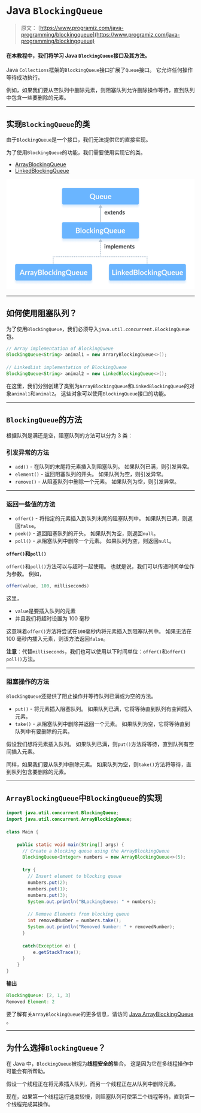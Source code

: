 # Java `BlockingQueue`

> 原文： [https://www.programiz.com/java-programming/blockingqueue](https://www.programiz.com/java-programming/blockingqueue)

#### 在本教程中，我们将学习 Java `BlockingQueue`接口及其方法。

Java `Collections`框架的`BlockingQueue`接口扩展了`Queue`接口。 它允许任何操作等待成功执行。

例如，如果我们要从空队列中删除元素，则阻塞队列允许删除操作等待，直到队列中包含一些要删除的元素。

* * *

## 实现`BlockingQueue`的类

由于`BlockingQueue`是一个接口，我们无法提供它的直接实现。

为了使用`BlockingQueue`的功能，我们需要使用实现它的类。

*   [ArrayBlockingQueue](/java-programming/arrayblockingqueue "Java ArrayBlockingQueue Class")
*   [LinkedBlockingQueue](/java-programming/linkedblockingqueue "Java LinkedBlockingQueue Class")

![ArrayBlockingQueue and LinkedBlockingQueue implements the BlockingQueue interface in Java.](img/7062cb98a9dbc593873ba5a06482eae5.png)

* * *

## 如何使用阻塞队列？

为了使用`BlockingQueue`，我们必须导入`java.util.concurrent.BlockingQueue`包。

```java
// Array implementation of BlockingQueue
BlockingQueue<String> animal1 = new ArraryBlockingQueue<>();

// LinkedList implementation of BlockingQueue
BlockingQueue<String> animal2 = new LinkedBlockingQueue<>(); 
```

在这里，我们分别创建了类别为`ArrayBlockingQueue`和`LinkedBlockingQueue`的对象`animal1`和`animal2`。 这些对象可以使用`BlockingQueue`接口的功能。

* * *

## `BlockingQueue`的方法

根据队列是满还是空，阻塞队列的方法可以分为 3 类：

### 引发异常的方法

*   `add()` - 在队列的末尾将元素插入到阻塞队列。 如果队列已满，则引发异常。
*   `element()` - 返回阻塞队列的开头。 如果队列为空，则引发异常。
*   `remove()` - 从阻塞队列中删除一个元素。 如果队列为空，则引发异常。

* * *

### 返回一些值的方法

*   `offer()` - 将指定的元素插入到队列末尾的阻塞队列中。 如果队列已满，则返回`false`。
*   `peek()` - 返回阻塞队列的开头。 如果队列为空，则返回`null`。
*   `poll()` - 从阻塞队列中删除一个元素。 如果队列为空，则返回`null`。

**`offer()`和`poll()`**

`offer()`和`poll()`方法可以与超时一起使用。 也就是说，我们可以传递时间单位作为参数。 例如，

```java
offer(value, 100, milliseconds) 
```

这里，

*   `value`是要插入队列的元素
*   并且我们将超时设置为 100 毫秒

这意味着`offer()`方法将尝试在`100`毫秒内将元素插入到阻塞队列中。 如果无法在 100 毫秒内插入元素，则该方法返回`false`。

**注意**：代替`milliseconds`，我们也可以使用以下时间单位：`offer()`和`offer() poll()`方法。

* * *

### 阻塞操作的方法

`BlockingQueue`还提供了阻止操作并等待队列已满或为空的方法。

*   `put()` - 将元素插入阻塞队列。 如果队列已满，它将等待直到队列有空间插入元素。
*   `take()` - 从阻塞队列中删除并返回一个元素。 如果队列为空，它将等待直到队列中有要删除的元素。

假设我们想将元素插入队列。 如果队列已满，则`put()`方法将等待，直到队列有空间插入元素。

同样，如果我们要从队列中删除元素。 如果队列为空，则`take()`方法将等待，直到队列包含要删除的元素。

* * *

## `ArrayBlockingQueue`中`BlockingQueue`的实现

```java
import java.util.concurrent.BlockingQueue;
import java.util.concurrent.ArrayBlockingQueue;

class Main {

    public static void main(String[] args) {
      // Create a blocking queue using the ArrayBlockingQueue
      BlockingQueue<Integer> numbers = new ArrayBlockingQueue<>(5);

      try {
        // Insert element to blocking queue
        numbers.put(2);
        numbers.put(1);
        numbers.put(3);
        System.out.println("BLockingQueue: " + numbers);

        // Remove Elements from blocking queue
        int removedNumber = numbers.take();
        System.out.println("Removed Number: " + removedNumber);
      }

      catch(Exception e) {
          e.getStackTrace();
      }
    }
} 
```

**输出**

```java
BlockingQueue: [2, 1, 3]
Removed Element: 2 
```

要了解有关`ArrayBlockingQueue`的更多信息，请访问 [Java ArrayBlockingQueue](/java-programming/arrayblockingqueue "Java ArrayBlockingQueue Class") 。

* * *

## 为什么选择`BlockingQueue`？

在 Java 中，`BlockingQueue`被视为**线程安全的**集合。 这是因为它在多线程操作中可能会有所帮助。

假设一个线程正在将元素插入队列，而另一个线程正在从队列中删除元素。

现在，如果第一个线程运行速度较慢，则阻塞队列可使第二个线程等待，直到第一个线程完成其操作。